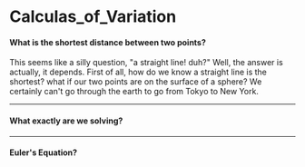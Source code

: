 # Calculas_of_Variation

#### What is the shortest distance between two points? 

This seems like a silly question, "a straight line! duh?" Well, the answer is actually, it depends. First of all, how do we know a straight line is the shortest? what if our two points are on the surface of a sphere? We certainly can't go through the earth to go from Tokyo to New York.

---

#### What exactly are we solving?

---

#### Euler's Equation?

